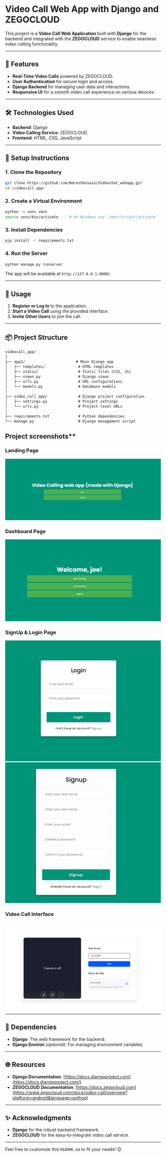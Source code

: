 # Video Call Web App with Django and ZEGOCLOUD

This project is a **Video Call Web Application** built with **Django** for the backend and integrated with the **ZEGOCLOUD** service to enable seamless video calling functionality.

---

## 🚀 **Features**

- **Real-Time Video Calls** powered by ZEGOCLOUD.
- **User Authentication** for secure login and access.
- **Django Backend** for managing user data and interactions.
- **Responsive UI** for a smooth video call experience on various devices.

---

## 🛠️ **Technologies Used**

- **Backend**: Django
- **Video Calling Service**: ZEGOCLOUD
- **Frontend**: HTML, CSS, JavaScript

---

## 📝 **Setup Instructions**

### 1. **Clone the Repository**

```bash
git clone https://github.com/NareshGusain/Videochat_webapp.git
cd \videocall_app> 
```

### 2. **Create a Virtual Environment**

```bash
python -m venv venv
source venv/bin/activate     # On Windows use `venv\Scripts\activate`
```

### 3. **Install Dependencies**

```bash
pip install -r requirements.txt
```

### 4. **Run the Server**

```bash
python manage.py runserver
```

The app will be available at `http://127.0.0.1:8000/`.

---

## 🔧 **Usage**

1. **Register or Log In** to the application.
2. **Start a Video Call** using the provided interface.
3. **Invite Other Users** to join the call.

---

## 📦 **Project Structure**

```
videocall_app/
│
├── app1/                       # Main Django app
│   ├── templates/               # HTML templates
│   ├── static/                  # Static files (CSS, JS)
│   ├── views.py                 # Django views
│   ├── urls.py                  # URL configurations
│   └── models.py                # Database models
│
├── video_call_app/              # Django project configuration
│   ├── settings.py              # Project settings
│   └── urls.py                  # Project-level URLs
│
├── requirements.txt             # Python dependencies
└── manage.py                    # Django management script
```
## Project screenshots**

### Landing Page
![Landing Page](/screenshots/landing.png)

### Dashboard Page
![Dashboard Page](/screenshots/dashboard.png)

### SignUp & Login Page
![Login Page](/screenshots/login.png)
![Sign Up Page](/screenshots/signup.png)

### Video Call Interface
![Video Call Interface](/screenshots/meeting.png)

---
## 🧾 **Dependencies**

- **Django**: The web framework for the backend.
- **Django Environ** *(optional)*: For managing environment variables.

---

## 🌐 **Resources**

- **Django Documentation**: [https://docs.djangoproject.com](https://docs.djangoproject.com/)
- **ZEGOCLOUD Documentation**: [https://docs.zegocloud.com](https://www.zegocloud.com/docs/video-call/overview?platform=android&language=python)

---

## ✨ **Acknowledgments**

- **Django** for the robust backend framework.
- **ZEGOCLOUD** for the easy-to-integrate video call service.

---

Feel free to customize this `README.md` to fit your needs! 😊